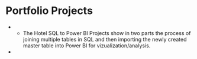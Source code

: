 # Portfolio Projects
* * The Hotel SQL to Power BI Projects show in two parts the process of joining multiple tables in SQL and then importing the newly created master table into Power BI for vizualization/analysis.
* 
